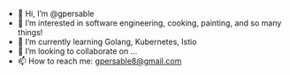 - 👋 Hi, I’m @gpersable
- 👀 I’m interested in software engineering, cooking, painting, and so many things!
- 🌱 I’m currently learning Golang, Kubernetes, Istio
- 💞️ I’m looking to collaborate on ...
- 📫 How to reach me: gpersable8@gmail.com

<!---
gpersable/gpersable is a ✨ special ✨ repository because its `README.md` (this file) appears on your GitHub profile.
You can click the Preview link to take a look at your changes.
--->
